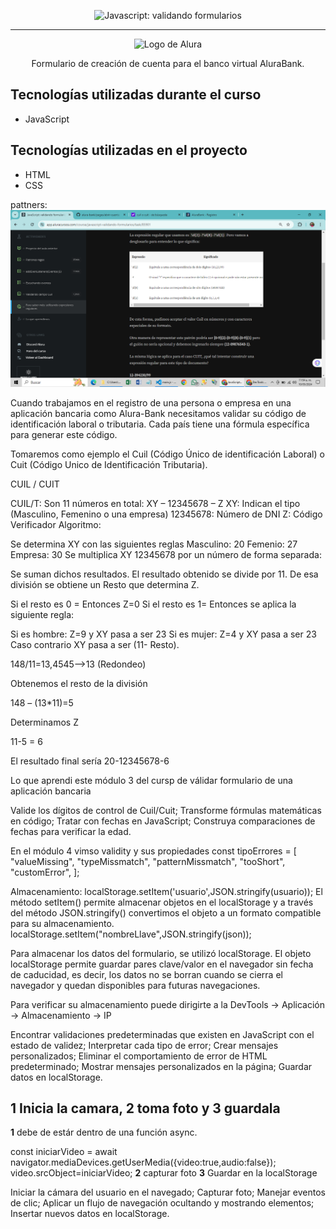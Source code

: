 <p align="center"> <img src="https://imgur.com/mIBmcEL.png" alt="Javascript: validando formularios"> </p>

<hr>

<p align="center"> <img src="https://github.com/MonicaHillman/aluraplay-requisicoes/blob/main/img/logo.png" alt="Logo de Alura"> </p>
<p align="center">Formulario de creación de cuenta para el banco virtual AluraBank.</p>

## Tecnologías utilizadas durante el curso
* JavaScript

## Tecnologías utilizadas en el proyecto
* HTML
* CSS

pattners:
![alt text](image.png)

Cuando trabajamos en el registro de una persona o empresa en una aplicación bancaria como Alura-Bank necesitamos validar su código de identificación laboral o tributaria. Cada país tiene una fórmula específica para generar este código.

Tomaremos como ejemplo el Cuil (Código Único de identificación Laboral) o Cuit (Código Unico de Identificación Tributaria).

CUIL / CUIT

CUIL/T: Son 11 números en total:
XY – 12345678 – Z
XY: Indican el tipo (Masculino, Femenino o una empresa)
12345678: Número de DNI
Z: Código Verificador
Algoritmo:

Se determina XY con las siguientes reglas
Masculino: 20
Femenio: 27
Empresa: 30
Se multiplica XY 12345678 por un número de forma separada:



Se suman dichos resultados. El resultado obtenido se divide por 11. De esa división se obtiene un Resto que determina Z.

Si el resto es 0 = Entonces Z=0 Si el resto es 1= Entonces se aplica la siguiente regla:

Si es hombre: Z=9 y XY pasa a ser 23
Si es mujer: Z=4 y XY pasa a ser 23
Caso contrario XY pasa a ser (11- Resto).

148/11=13,4545—>13 (Redondeo)

Obtenemos el resto de la división

148 – (13*11)=5

Determinamos Z

11-5 = 6

El resultado final sería 20-12345678-6

Lo que aprendi este módulo 3 del cursp de válidar formulario de una aplicación bancaria

Valide los dígitos de control de Cuil/Cuit;
Transforme fórmulas matemáticas en código;
Tratar con fechas en JavaScript;
Construya comparaciones de fechas para verificar la edad.

En el módulo 4 vimso validity y sus propiedades 
const tipoErrores = [
  "valueMissing",
  "typeMissmatch",
  "patternMissmatch",
  "tooShort",
  "customError",
];

Almacenamiento:
localStorage.setItem('usuario',JSON.stringify(usuario));
El método setItem() permite almacenar objetos en el localStorage y a través del método JSON.stringify() convertimos el objeto a un formato compatible para su almacenamiento.
localStorage.setItem("nombreLlave",JSON.stringify(json));

Para almacenar los datos del formulario, se utilizó localStorage. El objeto localStorage permite guardar pares clave/valor en el navegador sin fecha de caducidad, es decir, los datos no se borran cuando se cierra el navegador y quedan disponibles para futuras navegaciones.

Para verificar su almacenamiento puede dirigirte a la DevTools -> Aplicación -> Almacenamiento -> IP

Encontrar validaciones predeterminadas que existen en JavaScript con el estado de validez;
Interpretar cada tipo de error;
Crear mensajes personalizados;
Eliminar el comportamiento de error de HTML predeterminado;
Mostrar mensajes personalizados en la página;
Guardar datos en localStorage.

## 1 Inicia la camara, 2 toma foto y 3 guardala
__1__
debe de estár dentro de una función async.

const iniciarVideo = await navigator.mediaDevices.getUserMedia({video:true,audio:false});
video.srcObject=iniciarVideo;
__2__
capturar foto
__3__
Guardar en la localStorage

Iniciar la cámara del usuario en el navegado;
Capturar foto;
Manejar eventos de clic;
Aplicar un flujo de navegación ocultando y mostrando elementos;
Insertar nuevos datos en localStorage.